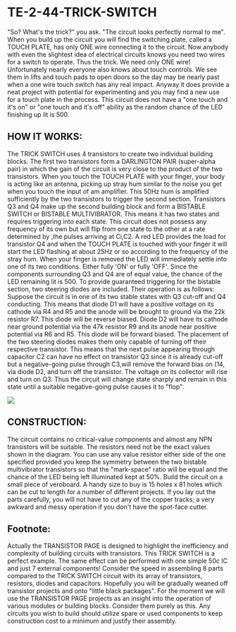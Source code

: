 # TE-2-44-TRICK-SWITCH

"So? What's the trick?" you ask. "The circuit looks perfectly normal to me". When you build up the circuit you will find the switching plate, called a TOUCH PLATE, has only ONE wire connecting it to the circuit. Now anybody with even the slightest idea of electrical circuits knows you need two wires for a switch to operate. Thus the trick. We need only ONE wire! Unfortunately nearly everyone also knows about touch controls. We see them in lifts and touch pads to open doors so the day may be nearly past when a one wire touch switch has any real impact. Anyway it does provide a neat project with potential for experimenting and you may find a new use for a touch plate in the process. This circuit does not have a "one touch and it's on" or "one touch and it's off" ability as the random chance of the LED finishing up lit is 500. 
## HOW IT WORKS:
The TRICK SWITCH uses 4 transistors to create two individual building blocks. The first two transistors form a DARLINGTON PAIR (super-alpha pair) in which the gain of the circuit is very close to the product of the two transistors. When you touch the TOUCH PLATE with your finger, your body is acting like an antenna, picking up stray hum similar to the noise you get when you touch the input of am amplifier. This 50Hz hum is amplified sufficiently by the two transistors to trigger the second section. Transistors Q3 and Q4 make up the second building block and form a BISTABLE SWITCH or BISTABLE MULTIVIBRATOR. This means it has two states and requires triggering into each state. This circuit does not possess any frequency of its own but will flip from one state to the other at a rate determined by ,the pulses arriving at Ci,C2. A red LED provides the load for transistor Q4 and when the TOUCH PLATE is touched with your finger it will start the LED flashing at about 25Hz or so according to the frequency of the stray hum. When your finger is removed the LED will immediately settle into one of its two conditions. Either fully 'ON' or fully 'OFF'. Since the components surrounding Q3 and Q4 are of equal value, the chance of the LED remaining lit is 500. To provide guaranteed triggering for the bistable section, two steering diodes are included. Their operation is as follows: Suppose the circuit is in one of its two stable states with Q3 cut-off and Q4 conducting. This means that diode D1 will have a positive voltage on its cathode via R4 and R5 and the anode will be brought to ground via the 22k resistor R7. This diode will be reverse biased. Diode D2 will have its cathode near ground potential via the 47k resistor R9 and its anode near positive potential via R6 and R5. This diode will be forward biased. The placement of the two steering diodes makes them only capable of turning off their respective transistor. This means that the next pulse appearing through capacitor C2 can have no effect on transistor Q3 since it is already cut-off but a negative-going pulse through C3,will remove the forward bias on (14, via diode D2, and turn off the transistor. The voltage on its collector will rise and turn on Q3. Thus the circuit will change state sharply and remain in this state until a suitable negative-going pulse causes it to "flop". 

![](https://github.com/SteveJustin1963/TE-2-44-TRICK-SWITCH/blob/master/cct.png)

## CONSTRUCTION:
The circuit contains no critical-value components and almost any NPN transistors will be suitable. The resistors need not be the exact values shown in the diagram. You can use any value resistor either side of the one specified provided you keep the symmetry between the two bistable multivibrator transistors so that the "mark-space" ratio will be equal and the chance of the LED being left illuminated kept at 50%. Build the circuit on a small piece of veroboard. A handy size to buy is 15 holes x 81 holes which can be cut to length for a number of different projects. If you lay out the parts carefully, you will not have to cut any of the copper tracks; a very awkward and messy operation if you don't have the spot-face cutter. 
## Footnote:
Actually the TRANSISTOR PAGE is designed to highlight the inefficiency and complexity of building circuits with transistors. This TRICK SWITCH is a perfect example. The same effect can be performed with one simple 50c IC and just 7 external components! Consider the speed in assembling 8 parts compared to the TRICK SWITCH circuit with its array of transistors, resistors, diodes and capacitors. Hopefully you will be gradually weaned off transistor projects and onto "little black packages". For the moment we will use the TRANSISTOR PAGE projects as an insight into the operation of various modules or building blocks. Consider them purely as this. Any circuits you wish to build should utilize spare or used components to keep construction cost to a minimum and justify their assembly. 


